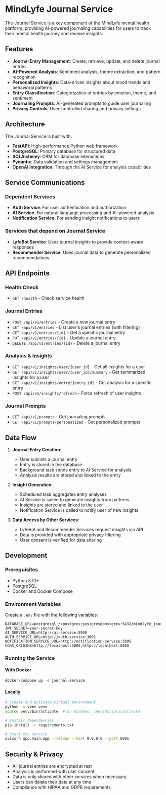 # MindLyfe Journal Service

The Journal Service is a key component of the MindLyfe mental health platform, providing AI-powered journaling capabilities for users to track their mental health journey and receive insights.

## Features

- **Journal Entry Management**: Create, retrieve, update, and delete journal entries
- **AI-Powered Analysis**: Sentiment analysis, theme extraction, and pattern recognition
- **Personalized Insights**: Data-driven insights about mood trends and behavioral patterns
- **Entry Classification**: Categorization of entries by emotion, theme, and sentiment
- **Journaling Prompts**: AI-generated prompts to guide user journaling
- **Privacy Controls**: User-controlled sharing and privacy settings

## Architecture

The Journal Service is built with:

- **FastAPI**: High-performance Python web framework
- **PostgreSQL**: Primary database for structured data
- **SQLAlchemy**: ORM for database interactions
- **Pydantic**: Data validation and settings management
- **OpenAI Integration**: Through the AI Service for analysis capabilities

## Service Communications

### Dependent Services

- **Auth Service**: For user authentication and authorization
- **AI Service**: For natural language processing and AI-powered analysis
- **Notification Service**: For sending insight notifications to users

### Services that depend on Journal Service

- **LyfeBot Service**: Uses journal insights to provide context-aware responses
- **Recommender Service**: Uses journal data to generate personalized recommendations

## API Endpoints

### Health Check

- `GET /health` - Check service health

### Journal Entries

- `POST /api/v1/entries` - Create a new journal entry
- `GET /api/v1/entries` - List user's journal entries (with filtering)
- `GET /api/v1/entries/{id}` - Get a specific journal entry
- `PUT /api/v1/entries/{id}` - Update a journal entry
- `DELETE /api/v1/entries/{id}` - Delete a journal entry

### Analysis & Insights

- `GET /api/v1/insights/user/{user_id}` - Get all insights for a user
- `GET /api/v1/insights/user/{user_id}/summary` - Get summarized insights for a user
- `GET /api/v1/insights/entry/{entry_id}` - Get analysis for a specific entry
- `POST /api/v1/insights/refresh` - Force refresh of user insights

### Journal Prompts

- `GET /api/v1/prompts` - Get journaling prompts
- `GET /api/v1/prompts/personalized` - Get personalized prompts

## Data Flow

1. **Journal Entry Creation**:
   - User submits a journal entry
   - Entry is stored in the database
   - Background task sends entry to AI Service for analysis
   - Analysis results are stored and linked to the entry

2. **Insight Generation**:
   - Scheduled task aggregates entry analyses
   - AI Service is called to generate insights from patterns
   - Insights are stored and linked to the user
   - Notification Service is called to notify user of new insights

3. **Data Access by Other Services**:
   - LyfeBot and Recommender Services request insights via API
   - Data is provided with appropriate privacy filtering
   - User consent is verified for data sharing

## Development

### Prerequisites

- Python 3.10+
- PostgreSQL
- Docker and Docker Compose

### Environment Variables

Create a `.env` file with the following variables:

```
DATABASE_URL=postgresql://postgres:postgres@postgres:5432/mindlyfe_journal
JWT_SECRET=your-secret-key
AI_SERVICE_URL=http://ai-service:8000
AUTH_SERVICE_URL=http://auth-service:3001
NOTIFICATION_SERVICE_URL=http://notification-service:3005
CORS_ORIGINS=http://localhost:3000,http://localhost:8080
```

### Running the Service

#### With Docker

```bash
docker-compose up -d journal-service
```

#### Locally

```bash
# Create and activate virtual environment
python -m venv venv
source venv/bin/activate  # On Windows: venv\Scripts\activate

# Install dependencies
pip install -r requirements.txt

# Start the service
uvicorn app.main:app --reload --host 0.0.0.0 --port 8001
```

## Security & Privacy

- All journal entries are encrypted at rest
- Analysis is performed with user consent
- Data is only shared with other services when necessary
- Users can delete their data at any time
- Compliance with HIPAA and GDPR requirements